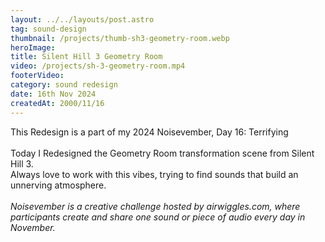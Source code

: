 ```yaml
---
layout: ../../layouts/post.astro
tag: sound-design
thumbnail: /projects/thumb-sh3-geometry-room.webp
heroImage:
title: Silent Hill 3 Geometry Room
video: /projects/sh-3-geometry-room.mp4
footerVideo: 
category: sound redesign
date: 16th Nov 2024
createdAt: 2000/11/16
---
```

<div>
This Redesign is a part of my 2024 Noisevember, Day 16: Terrifying
</div>
<br>
<div>
Today I Redesigned the Geometry Room transformation scene from Silent Hill 3.<br>
Always love to work with this vibes, trying to find sounds that build an unnerving atmosphere.
</div>
<br>
<div>
    <i>Noisevember is a creative challenge hosted by airwiggles.com, where participants create and share one sound or piece of audio every day in November.</i>
</div>